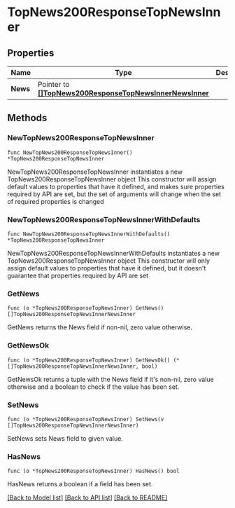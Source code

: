 # TopNews200ResponseTopNewsInner

## Properties

Name | Type | Description | Notes
------------ | ------------- | ------------- | -------------
**News** | Pointer to [**[]TopNews200ResponseTopNewsInnerNewsInner**](TopNews200ResponseTopNewsInnerNewsInner.md) |  | [optional] 

## Methods

### NewTopNews200ResponseTopNewsInner

`func NewTopNews200ResponseTopNewsInner() *TopNews200ResponseTopNewsInner`

NewTopNews200ResponseTopNewsInner instantiates a new TopNews200ResponseTopNewsInner object
This constructor will assign default values to properties that have it defined,
and makes sure properties required by API are set, but the set of arguments
will change when the set of required properties is changed

### NewTopNews200ResponseTopNewsInnerWithDefaults

`func NewTopNews200ResponseTopNewsInnerWithDefaults() *TopNews200ResponseTopNewsInner`

NewTopNews200ResponseTopNewsInnerWithDefaults instantiates a new TopNews200ResponseTopNewsInner object
This constructor will only assign default values to properties that have it defined,
but it doesn't guarantee that properties required by API are set

### GetNews

`func (o *TopNews200ResponseTopNewsInner) GetNews() []TopNews200ResponseTopNewsInnerNewsInner`

GetNews returns the News field if non-nil, zero value otherwise.

### GetNewsOk

`func (o *TopNews200ResponseTopNewsInner) GetNewsOk() (*[]TopNews200ResponseTopNewsInnerNewsInner, bool)`

GetNewsOk returns a tuple with the News field if it's non-nil, zero value otherwise
and a boolean to check if the value has been set.

### SetNews

`func (o *TopNews200ResponseTopNewsInner) SetNews(v []TopNews200ResponseTopNewsInnerNewsInner)`

SetNews sets News field to given value.

### HasNews

`func (o *TopNews200ResponseTopNewsInner) HasNews() bool`

HasNews returns a boolean if a field has been set.


[[Back to Model list]](../README.md#documentation-for-models) [[Back to API list]](../README.md#documentation-for-api-endpoints) [[Back to README]](../README.md)


